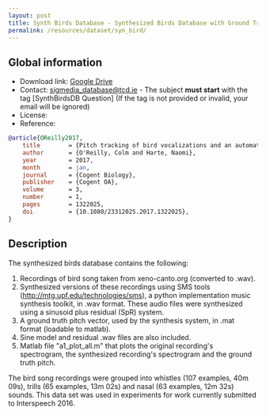 ```yaml
---
layout: post
title: Synth Birds Database - Synthesized Birds Database with Ground Truth Pitch
permalink: /resources/dataset/syn_bird/
---
```


## Global information

  - Download link: [Google Drive](https://drive.google.com/file/d/14kQmAWQvFDxYuTRQ--jxV9GSEwETmptH/view?usp=sharing)
  - Contact: [sigmedia_database@tcd.ie](mailto:sigmediag_database@tcd.ie) - The subject **must start** with the tag [SynthBirdsDB Question] (If the tag is not provided or invalid, your email will be ignored)
  - License:
  - Reference:

```bibtex
@article{OReilly2017,
    title        = {Pitch tracking of bird vocalizations and an automated process using YIN-bird},
    author       = {O'Reilly, Colm and Harte, Naomi},
    year         = 2017,
    month        = jan,
    journal      = {Cogent Biology},
    publisher    = {Cogent OA},
    volume       = 3,
    number       = 1,
    pages        = 1322025,
    doi          = {10.1080/23312025.2017.1322025},
}
```

## Description

The synthesized birds database contains the following:

  1. Recordings of bird song taken from xeno-canto.org (converted to .wav).
  2. Synthesized versions of these recordings using SMS tools (<http://mtg.upf.edu/technologies/sms>), a python implementation music synthesis toolkit, in .wav format. These audio files were synthesized using a sinusoid plus residual (SpR) system.
  3. A ground truth pitch vector, used by the synthesis system, in .mat format (loadable to matlab).
  4. Sine model and residual .wav files are also included.
  5. Matlab file "a1_plot_all.m" that plots the original recording's spectrogram, the synthesized recording's spectrogram and the ground truth pitch.

The bird song recordings were grouped into whistles (107 examples, 40m 09s), trills (65 examples, 13m 02s) and nasal (63 examples, 12m 32s) sounds. This data set was used in experiments for work currently submitted to Interspeech 2016.
